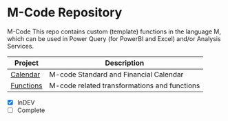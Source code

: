 # M-Code Repository
M-Code
This repo contains custom (template) functions in the language M, which can be used in Power Query (for PowerBI and Excel) and/or Analysis Services.

| Project | Description |
| --- | --- |
| [Calendar](https://github.com/PBIQueryous/M-Code/tree/main/Calendars) | M-code Standard and Financial Calendar |
| [Functions](https://github.com/PBIQueryous/M-Code/tree/main/Functions) | M-code related transformations and functions |


- [x] InDEV
- [ ] Complete
